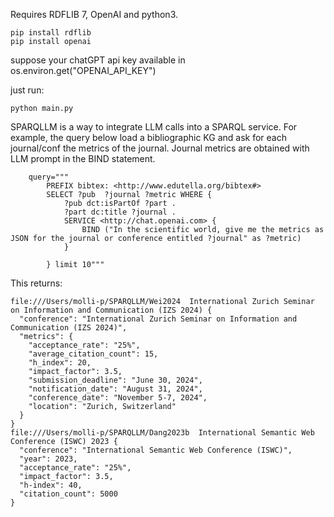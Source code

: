 Requires RDFLIB 7, OpenAI and python3. 
```
pip install rdflib
pip install openai
```
suppose your chatGPT api key available in os.environ.get("OPENAI_API_KEY")

just run:
```
python main.py
```

SPARQLLM is a way to integrate LLM calls into a SPARQL service. For example, the query below
load a bibliographic KG and ask for each journal/conf the metrics of the journal.
Journal metrics are obtained with LLM prompt in the BIND statement.

```
    query="""
        PREFIX bibtex: <http://www.edutella.org/bibtex#>
        SELECT ?pub  ?journal ?metric WHERE {
            ?pub dct:isPartOf ?part .
            ?part dc:title ?journal .
            SERVICE <http://chat.openai.com> { 
                BIND ("In the scientific world, give me the metrics as JSON for the journal or conference entitled ?journal" as ?metric) 
            } 
  
        } limit 10"""
```

This returns:

```
file:///Users/molli-p/SPARQLLM/Wei2024  International Zurich Seminar on Information and Communication (IZS 2024) {
  "conference": "International Zurich Seminar on Information and Communication (IZS 2024)",
  "metrics": {
    "acceptance_rate": "25%",
    "average_citation_count": 15,
    "h_index": 20,
    "impact_factor": 3.5,
    "submission_deadline": "June 30, 2024",
    "notification_date": "August 31, 2024",
    "conference_date": "November 5-7, 2024",
    "location": "Zurich, Switzerland"
  }
}
file:///Users/molli-p/SPARQLLM/Dang2023b  International Semantic Web Conference (ISWC) 2023 {
  "conference": "International Semantic Web Conference (ISWC)",
  "year": 2023,
  "acceptance_rate": "25%",
  "impact_factor": 3.5,
  "h-index": 40,
  "citation_count": 5000
}
```
